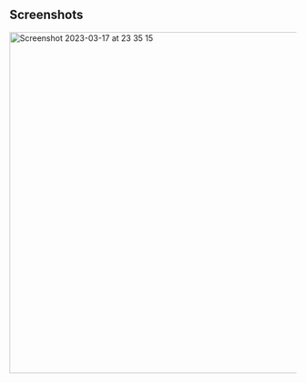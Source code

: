 Screenshots
---------------------

<img width="600" alt="Screenshot 2023-03-17 at 23 35 15" src="https://user-images.githubusercontent.com/88784785/226057870-e676a0a2-0475-42f9-bcf2-7b5dabe5da47.png">
